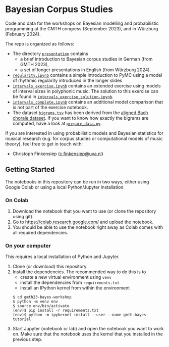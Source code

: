 # Bayesian Corpus Studies

Code and data for the workshops on Bayesian modelling and probabilistic programming
at the GMTH congress (September 2023),
and in Würzburg (February 2024).

The repo is organized as follows:
- The directory [`presentation`](presentation/) contains
  - a brief introduction to Bayesian corpus studies in German (from GMTH 2023),
  - a set of longer presentations in English (from Würzburg 2024).  
- [`regularity.ipynb`](regularity.ipynb) contains a simple introduction to PyMC
  using a model of rhythmic regularity introduced in the longer slides
- [`intervals_exercise.ipynb`](intervals_exercise.ipynb)
  contains an extended exercise using models of interval sizes in polyphonic music.
  The solution to this exercise can be found in [`intervals_exercise_solution.ipynb`](intervals_exercise_solution.ipynb).
- [`intervals_complete.ipynb`](intervals_complete.ipynb)
  contains an additional model comparison that is not part of the exercise notebook.
- The dataset [`bigrams.tsv`](bigrams.tsv) has been derived from the
  [aligned Bach chorale dataset](https://github.com/johentsch/aligned_bach_chorales/).
  If you want to know how exactly the bigrams are computed,
  have a look at [`prepare_data.py`](prepare_data.py).

If you are interested in using probabilistic models and Bayesian statistics for musical research
(e.g. for corpus studies or computational models of music theory),
feel free to get in touch with:
- Christoph Finkensiep (c.finkensiep@uva.nl)

## Getting Started

The notebooks in this repository can be run in two ways,
either using Google Colab or using a local Python/Jupyter installation.

### On Colab

1. Download the notebook that you want to use (or clone the repository using git).
2. Go to https://colab.research.google.com/ and upload the notebook.
3. You should be able to use the notebook right away as Colab comes with all required dependencies.

### On your computer

This requires a local installation of Python and Jupyter.

1. Clone (or download) this repository
2. Install the dependencies. The recommended way to do this is to
   - create a new virtual environment using `venv`
   - install the dependencies from `requirements.txt`
   - install an IPython kernel from within the environment
   ```
   $ cd gmth23-bayes-workshop
   $ python -m venv env
   $ source env/bin/activate
   (env)$ pip install -r requirements.txt
   (env)$ python -m ipykernel install --user --name gmth-bayes-tutorial
   ```
3. Start Jupyter (notebook or lab) and open the notebook you want to work on.
   Make sure that the notebook uses the kernel that you installed in the previous step.
